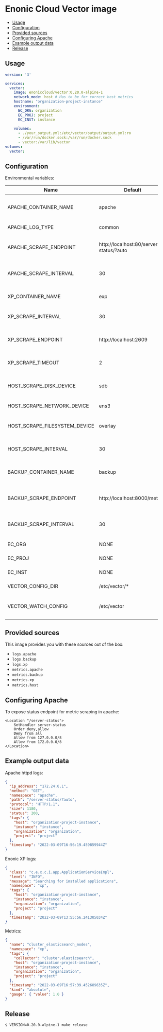 <h1>Enonic Cloud Vector image</h1>

- [Usage](#usage)
- [Configuration](#configuration)
- [Provided sources](#provided-sources)
- [Configuring Apache](#configuring-apache)
- [Example output data](#example-output-data)
- [Release](#release)

## Usage

```yaml
version: '3'

services:
  vector:
    image: enoniccloud/vector:0.20.0-alpine-1
    network_mode: host # Has to be for correct host metrics
    hostname: "organization-project-instance"
    environment:
      EC_ORG: organization
      EC_PROJ: project
      EC_INST: instance
      
    volumes:
      - ./your_output.yml:/etc/vector/output/output.yml:ro
      - /var/run/docker.sock:/var/run/docker.sock
      - vector:/var/lib/vector
volumes:
  vector:
```

## Configuration

Environmental variables:

| Name | Default | Description |
| --- | --- | --- |
| APACHE_CONTAINER_NAME | apache | Name of Apache container to collect logs |
| APACHE_LOG_TYPE | common | Log type of Apache logs |
| APACHE_SCRAPE_ENDPOINT | http://localhost:80/server-status/?auto | Endpoint for Apache metrics scraping |
| APACHE_SCRAPE_INTERVAL | 30 | Interval for Apache metrics scraping |
| XP_CONTAINER_NAME | exp | Name of XP container to collect logs |
| XP_SCRAPE_INTERVAL | 30 | Interval for XP metrics scraping |
| XP_SCRAPE_ENDPOINT | http://localhost:2609 | Endpoint for Apache metrics scraping |
| XP_SCRAPE_TIMEOUT | 2 | Timeout for XP metrics scraping |
| HOST_SCRAPE_DISK_DEVICE | sdb | Disk to scrape for read/write data |
| HOST_SCRAPE_NETWORK_DEVICE | ens3 | Network card for io metrics |
| HOST_SCRAPE_FILESYSTEM_DEVICE | overlay | Disk device to scrape for disk usage data |
| HOST_SCRAPE_INTERVAL | 30 | Interval for XP metrics scraping |
| BACKUP_CONTAINER_NAME | backup | Name of backup container to collect logs |
| BACKUP_SCRAPE_ENDPOINT | http://localhost:8000/metrics | Endpoint for Backup metrics scraping |
| BACKUP_SCRAPE_INTERVAL | 30 | Interval for Backup metrics scraping |
| EC_ORG | NONE | Enonic Cloud Organization |
| EC_PROJ | NONE | Enonic Cloud Project |
| EC_INST | NONE | Enonic Cloud Instance |
| VECTOR_CONFIG_DIR | /etc/vector/* | Configuration directories |
| VECTOR_WATCH_CONFIG | /etc/vector | Directory to watch for config changes |

## Provided sources

This image provides you with these sources out of the box:

- `logs.apache`
- `logs.backup`
- `logs.xp`
- `metrics.apache`
- `metrics.backup`
- `metrics.xp`
- `metrics.host`

## Configuring Apache

To expose status endpoint for metric scraping in apache:

```
<Location "/server-status">
    SetHandler server-status
    Order deny,allow
    Deny from all
    Allow from 127.0.0.0/8
    Allow from 172.0.0.0/8
</Location>
```

## Example output data

Apache httpd logs:

```json
{
  "ip_address": "172.24.0.1",
  "method": "GET",
  "namespace": "apache",
  "path": "/server-status/?auto",
  "protocol": "HTTP/1.1",
  "size": 1180,
  "status": 200,
  "tags": {
    "host": "organization-project-instance",
    "instance": "instance",
    "organization": "organization",
    "project": "project"
  },
  "timestamp": "2022-03-09T16:56:19.459859944Z"
}
```

Enonic XP logs:

```json
{
  "class": "c.e.x.c.i.app.ApplicationServiceImpl",
  "level": "INFO",
  "message": "Searching for installed applications",
  "namespace": "xp",
  "tags": {
    "host": "organization-project-instance",
    "instance": "instance",
    "organization": "organization",
    "project": "project"
  },
  "timestamp": "2022-03-09T13:55:56.241305034Z"
}
```

Metrics:

```json
{
  "name": "cluster_elasticsearch_nodes",
  "namespace": "xp",
  "tags": {
    "collector": "cluster.elasticsearch",
    "host": "organization-project-instance",
    "instance": "instance",
    "organization": "organization",
    "project": "project"
  },
  "timestamp": "2022-03-09T16:57:39.452689635Z",
  "kind": "absolute",
  "gauge": { "value": 1.0 }
}
```

## Release

```
$ VERSION=0.20.0-alpine-1 make release
```
